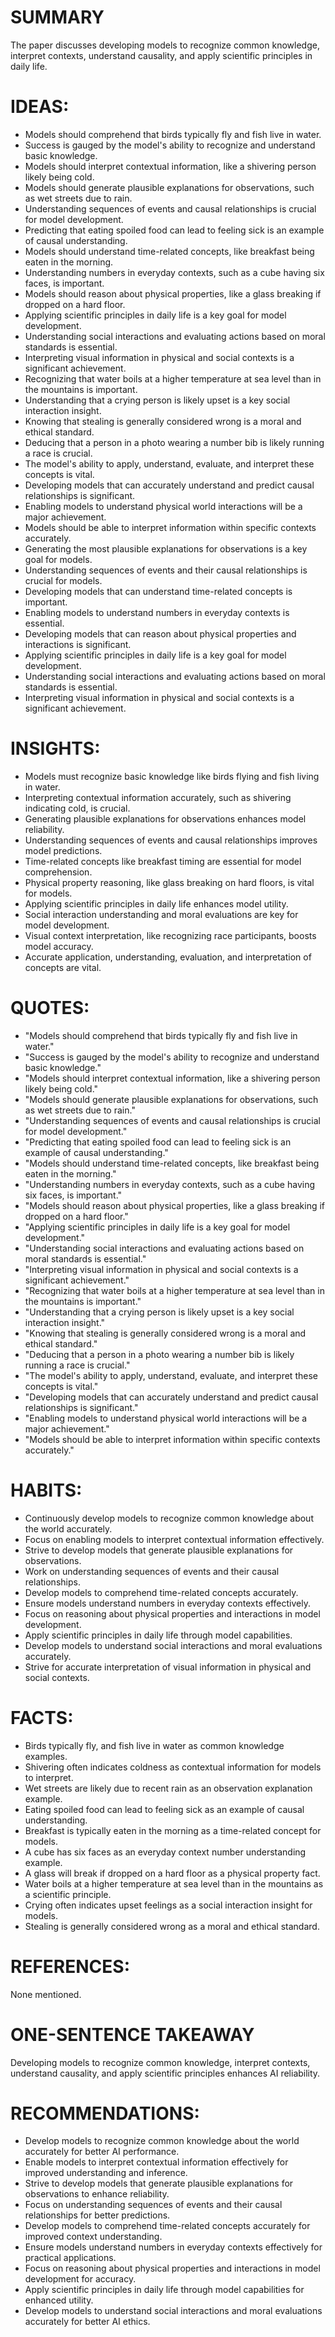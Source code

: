 # SUMMARY
The paper discusses developing models to recognize common knowledge, interpret contexts, understand causality, and apply scientific principles in daily life.

# IDEAS:
- Models should comprehend that birds typically fly and fish live in water.
- Success is gauged by the model's ability to recognize and understand basic knowledge.
- Models should interpret contextual information, like a shivering person likely being cold.
- Models should generate plausible explanations for observations, such as wet streets due to rain.
- Understanding sequences of events and causal relationships is crucial for model development.
- Predicting that eating spoiled food can lead to feeling sick is an example of causal understanding.
- Models should understand time-related concepts, like breakfast being eaten in the morning.
- Understanding numbers in everyday contexts, such as a cube having six faces, is important.
- Models should reason about physical properties, like a glass breaking if dropped on a hard floor.
- Applying scientific principles in daily life is a key goal for model development.
- Understanding social interactions and evaluating actions based on moral standards is essential.
- Interpreting visual information in physical and social contexts is a significant achievement.
- Recognizing that water boils at a higher temperature at sea level than in the mountains is important.
- Understanding that a crying person is likely upset is a key social interaction insight.
- Knowing that stealing is generally considered wrong is a moral and ethical standard.
- Deducing that a person in a photo wearing a number bib is likely running a race is crucial.
- The model's ability to apply, understand, evaluate, and interpret these concepts is vital.
- Developing models that can accurately understand and predict causal relationships is significant.
- Enabling models to understand physical world interactions will be a major achievement.
- Models should be able to interpret information within specific contexts accurately.
- Generating the most plausible explanations for observations is a key goal for models.
- Understanding sequences of events and their causal relationships is crucial for models.
- Developing models that can understand time-related concepts is important.
- Enabling models to understand numbers in everyday contexts is essential.
- Developing models that can reason about physical properties and interactions is significant.
- Applying scientific principles in daily life is a key goal for model development.
- Understanding social interactions and evaluating actions based on moral standards is essential.
- Interpreting visual information in physical and social contexts is a significant achievement.

# INSIGHTS:
- Models must recognize basic knowledge like birds flying and fish living in water.
- Interpreting contextual information accurately, such as shivering indicating cold, is crucial.
- Generating plausible explanations for observations enhances model reliability.
- Understanding sequences of events and causal relationships improves model predictions.
- Time-related concepts like breakfast timing are essential for model comprehension.
- Physical property reasoning, like glass breaking on hard floors, is vital for models.
- Applying scientific principles in daily life enhances model utility.
- Social interaction understanding and moral evaluations are key for model development.
- Visual context interpretation, like recognizing race participants, boosts model accuracy.
- Accurate application, understanding, evaluation, and interpretation of concepts are vital.

# QUOTES:
- "Models should comprehend that birds typically fly and fish live in water."
- "Success is gauged by the model's ability to recognize and understand basic knowledge."
- "Models should interpret contextual information, like a shivering person likely being cold."
- "Models should generate plausible explanations for observations, such as wet streets due to rain."
- "Understanding sequences of events and causal relationships is crucial for model development."
- "Predicting that eating spoiled food can lead to feeling sick is an example of causal understanding."
- "Models should understand time-related concepts, like breakfast being eaten in the morning."
- "Understanding numbers in everyday contexts, such as a cube having six faces, is important."
- "Models should reason about physical properties, like a glass breaking if dropped on a hard floor."
- "Applying scientific principles in daily life is a key goal for model development."
- "Understanding social interactions and evaluating actions based on moral standards is essential."
- "Interpreting visual information in physical and social contexts is a significant achievement."
- "Recognizing that water boils at a higher temperature at sea level than in the mountains is important."
- "Understanding that a crying person is likely upset is a key social interaction insight."
- "Knowing that stealing is generally considered wrong is a moral and ethical standard."
- "Deducing that a person in a photo wearing a number bib is likely running a race is crucial."
- "The model's ability to apply, understand, evaluate, and interpret these concepts is vital."
- "Developing models that can accurately understand and predict causal relationships is significant."
- "Enabling models to understand physical world interactions will be a major achievement."
- "Models should be able to interpret information within specific contexts accurately."

# HABITS:
- Continuously develop models to recognize common knowledge about the world accurately.
- Focus on enabling models to interpret contextual information effectively.
- Strive to develop models that generate plausible explanations for observations.
- Work on understanding sequences of events and their causal relationships.
- Develop models to comprehend time-related concepts accurately.
- Ensure models understand numbers in everyday contexts effectively.
- Focus on reasoning about physical properties and interactions in model development.
- Apply scientific principles in daily life through model capabilities.
- Develop models to understand social interactions and moral evaluations accurately.
- Strive for accurate interpretation of visual information in physical and social contexts.

# FACTS:
- Birds typically fly, and fish live in water as common knowledge examples.
- Shivering often indicates coldness as contextual information for models to interpret.
- Wet streets are likely due to recent rain as an observation explanation example.
- Eating spoiled food can lead to feeling sick as an example of causal understanding.
- Breakfast is typically eaten in the morning as a time-related concept for models.
- A cube has six faces as an everyday context number understanding example.
- A glass will break if dropped on a hard floor as a physical property fact.
- Water boils at a higher temperature at sea level than in the mountains as a scientific principle.
- Crying often indicates upset feelings as a social interaction insight for models.
- Stealing is generally considered wrong as a moral and ethical standard.

# REFERENCES:
None mentioned.

# ONE-SENTENCE TAKEAWAY
Developing models to recognize common knowledge, interpret contexts, understand causality, and apply scientific principles enhances AI reliability.

# RECOMMENDATIONS:
- Develop models to recognize common knowledge about the world accurately for better AI performance.
- Enable models to interpret contextual information effectively for improved understanding and inference.
- Strive to develop models that generate plausible explanations for observations to enhance reliability.
- Focus on understanding sequences of events and their causal relationships for better predictions.
- Develop models to comprehend time-related concepts accurately for improved context understanding.
- Ensure models understand numbers in everyday contexts effectively for practical applications.
- Focus on reasoning about physical properties and interactions in model development for accuracy.
- Apply scientific principles in daily life through model capabilities for enhanced utility.
- Develop models to understand social interactions and moral evaluations accurately for better AI ethics.